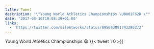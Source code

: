 ```yaml
---
title: Tweet
description: "\"Young World Athletics Championships \U0001F62D \""
date: '2017-08-10T19:08:39+01:00'
links:
  - 'https://twitter.com/silentworks/status/895693081743286272'
---
```

Young World Athletics Championships 😭 
      {{< tweet 1 0 >}}
    
